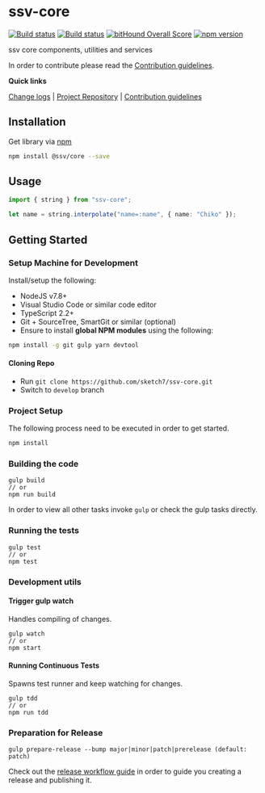[projectUri]: https://github.com/sketch7/ssv-core
[projectGit]: https://github.com/sketch7/ssv-core.git
[changeLog]: ./doc/CHANGELOG.md

[contribWiki]: ./doc/CONTRIBUTION.md
[releaseWorkflowWiki]: ./doc/RELEASE-WORKFLOW.md

[npm]: https://www.npmjs.com

# ssv-core
[![Build status](https://ci.appveyor.com/api/projects/status/2e0an5hvxtfs08mf?svg=true)](https://ci.appveyor.com/project/chiko/ssv-core)
[![Build status](https://ci.appveyor.com/api/projects/status/2e0an5hvxtfs08mf/branch/master?svg=true)](https://ci.appveyor.com/project/chiko/ssv-core/branch/master)
[![bitHound Overall Score](https://www.bithound.io/github/sketch7/ssv-core/badges/score.svg)](https://www.bithound.io/github/sketch7/ssv-core)
[![npm version](https://badge.fury.io/js/ssv-core.svg)](https://badge.fury.io/js/ssv-core)

ssv core components, utilities and services

In order to contribute please read the [Contribution guidelines][contribWiki].

**Quick links**

[Change logs][changeLog] | [Project Repository][projectUri] | [Contribution guidelines][contribWiki]

## Installation

Get library via [npm]
```bash
npm install @ssv/core --save
```

## Usage

```ts
import { string } from "ssv-core";

let name = string.interpolate("name=:name", { name: "Chiko" });
```


## Getting Started

### Setup Machine for Development
Install/setup the following:

- NodeJS v7.8+
- Visual Studio Code or similar code editor
- TypeScript 2.2+
- Git + SourceTree, SmartGit or similar (optional)
- Ensure to install **global NPM modules** using the following:


```bash
npm install -g git gulp yarn devtool
```


#### Cloning Repo

- Run `git clone https://github.com/sketch7/ssv-core.git`
- Switch to `develop` branch


### Project Setup
The following process need to be executed in order to get started.

```bash
npm install
```


### Building the code

```
gulp build
// or
npm run build
```
In order to view all other tasks invoke `gulp` or check the gulp tasks directly.

### Running the tests

```
gulp test
// or
npm test
```


### Development utils

#### Trigger gulp watch
Handles compiling of changes.
```
gulp watch
// or
npm start
```


#### Running Continuous Tests
Spawns test runner and keep watching for changes.
```
gulp tdd
// or
npm run tdd
```


### Preparation for Release

```
gulp prepare-release --bump major|minor|patch|prerelease (default: patch)
```
Check out the [release workflow guide][releaseWorkflowWiki] in order to guide you creating a release and publishing it.